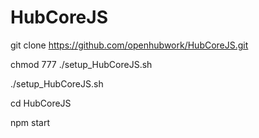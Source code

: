 # HubCoreJS

git clone https://github.com/openhubwork/HubCoreJS.git


chmod 777 ./setup_HubCoreJS.sh

./setup_HubCoreJS.sh

cd HubCoreJS

npm start

